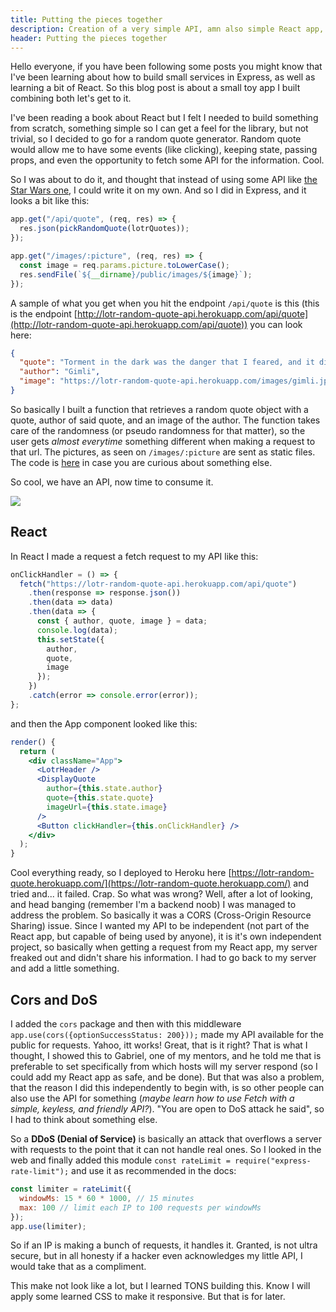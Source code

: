 ```yaml
---
title: Putting the pieces together
description: Creation of a very simple API, amn also simple React app, and make them  play together.
header: Putting the pieces together
---
```


Hello everyone, if you have been following some posts you might know that I've been learning about how to build small services in Express, as well as learning a bit of React. So this blog post is about a small toy app I built combining both let's get to it.

I've been reading a book about React but I felt I needed to build something from scratch, something simple so I can get a feel for the library, but not trivial, so I decided to go for a random quote generator. Random quote would allow me to have some events (like clicking), keeping state, passing props, and even the opportunity to fetch some API for the information. Cool.

So I was about to do it, and thought that instead of using some API like [the Star Wars one](https://swapi.co/), I could write it on my own. And so I did in Express, and it looks a bit like this:

```javascript
app.get("/api/quote", (req, res) => {
  res.json(pickRandomQuote(lotrQuotes));
});

app.get("/images/:picture", (req, res) => {
  const image = req.params.picture.toLowerCase();
  res.sendFile(`${__dirname}/public/images/${image}`);
});
```

A sample of what you get when you hit the endpoint `/api/quote` is this (this is the endpoint [http://lotr-random-quote-api.herokuapp.com/api/quote](http://lotr-random-quote-api.herokuapp.com/api/quote)) you can look here:

```json
{
  "quote": "Torment in the dark was the danger that I feared, and it did not hold me back.",
  "author": "Gimli",
  "image": "https://lotr-random-quote-api.herokuapp.com/images/gimli.jpg"
}
```

So basically I built a function that retrieves a random quote object with a quote, author of said quote, and an image of the author. The function takes care of the randomness (or pseudo randomness for that matter), so the user gets _almost everytime_ something different when making a request to that url. The pictures, as seen on `/images/:picture` are sent as static files. The code is [here](https://github.com/Ceheiss/lotr-random-quote-api) in case you are curious about something else.

So cool, we have an API, now time to consume it.

![](https://i.kym-cdn.com/entries/icons/mobile/000/028/021/work.jpg)

## React

In React I made a request a fetch request to my API like this:

```javascript
onClickHandler = () => {
  fetch("https://lotr-random-quote-api.herokuapp.com/api/quote")
    .then(response => response.json())
    .then(data => data)
    .then(data => {
      const { author, quote, image } = data;
      console.log(data);
      this.setState({
        author,
        quote,
        image
      });
    })
    .catch(error => console.error(error));
};
```

and then the App component looked like this:

```jsx
render() {
  return (
    <div className="App">
      <LotrHeader />
      <DisplayQuote
        author={this.state.author}
        quote={this.state.quote}
        imageUrl={this.state.image}
      />
      <Button clickHandler={this.onClickHandler} />
    </div>
  );
}
```

Cool everything ready, so I deployed to Heroku here [https://lotr-random-quote.herokuapp.com/](https://lotr-random-quote.herokuapp.com/) and tried and... it failed. Crap. So what was wrong? Well, after a lot of looking, and head banging (remember I'm a backend noob) I was managed to address the problem. So basically it was a CORS (Cross-Origin Resource Sharing) issue. Since I wanted my API to be independent (not part of the React app, but capable of being used by anyone), it is it's own independent project, so basically when getting a request from my React app, my server freaked out and didn't share his information. I had to go back to my server and add a little something.

## Cors and DoS

I added the `cors` package and then with this middleware `app.use(cors({optionSuccessStatus: 200}));` made my API available for the public for requests. Yahoo, itt works! Great, that is it right? That is what I thought, I showed this to Gabriel, one of my mentors, and he told me that is preferable to set specifically from which hosts will my server respond (so I could add my React app as safe, and be done). But that was also a problem, that the reason I did this independently to begin with, is so other people can also use the API for something (_maybe learn how to use Fetch with a simple, keyless, and friendly API?_). "You are open to DoS attack he said", so I had to think about something else.

So a **DDoS (Denial of Service)** is basically an attack that overflows a server with requests to the point that it can not handle real ones. So I looked in the web and finally added this module `const rateLimit = require("express-rate-limit");` and use it as recommended in the docs:

```javascript
const limiter = rateLimit({
  windowMs: 15 * 60 * 1000, // 15 minutes
  max: 100 // limit each IP to 100 requests per windowMs
});
app.use(limiter);
```

So if an IP is making a bunch of requests, it handles it. Granted, is not ultra secure, but in all honesty if a hacker even acknowledges my little API, I would take that as a compliment.

This make not look like a lot, but I learned TONS building this. Know I will apply some learned CSS to make it responsive. But that is for later.